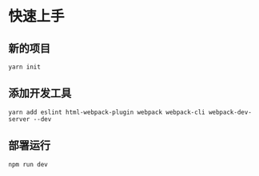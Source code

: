 # 快速上手

## 新的项目

	yarn init

## 添加开发工具

	yarn add eslint html-webpack-plugin webpack webpack-cli webpack-dev-server --dev

## 部署运行

	npm run dev